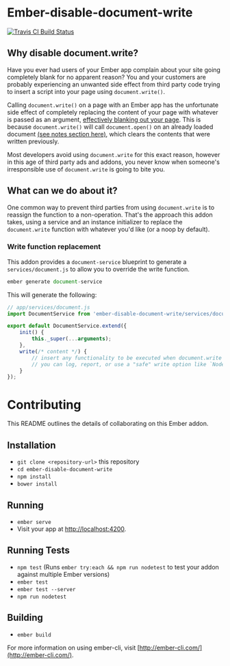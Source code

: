 # Ember-disable-document-write
[![Travis CI Build Status](https://travis-ci.org/trabus/ember-disable-document-write.svg?branch=master)](https://travis-ci.org/trabus/ember-disable-document-write)

## Why disable document.write?
Have you ever had users of your Ember app complain about your site going completely blank for no apparent reason? You and your customers are probably experiencing an unwanted side effect from third party code trying to insert a script into your page using `document.write()`.

Calling `document.write()` on a page with an Ember app has the unfortunate side effect of completely replacing the content of your page with whatever is passed as an argument, [effectively blanking out your page](http://stackoverflow.com/questions/10873942/document-write-clears-page). This is because `document.write()` will call `document.open()` on an already loaded document [(see notes section here)](https://developer.mozilla.org/en-US/docs/Web/API/Document/write), which clears the contents that were written previously.

Most developers avoid using `document.write` for this exact reason, however in this age of third party ads and addons, you never know when someone's irresponsible use of `document.write` is going to bite you.

## What can we do about it?
One common way to prevent third parties from using `document.write` is to reassign the function to a non-operation. That's the approach this addon takes, using a service and an instance initializer to replace the `document.write` function with whatever you'd like (or a noop by default).

### Write function replacement
This addon provides a `document-service` blueprint to generate a `services/document.js` to allow you to override the write function.

```js
ember generate document-service
```

This will generate the following:
```js
// app/services/document.js
import DocumentService from 'ember-disable-document-write/services/document';

export default DocumentService.extend({
    init() {
        this._super(...arguments);
    },
    write(/* content */) {
        // insert any functionality to be executed when document.write is called
        // you can log, report, or use a "safe" write option like `Node.insertBefore` or `document.appendChild`
    }
});
```

# Contributing
This README outlines the details of collaborating on this Ember addon.

## Installation

* `git clone <repository-url>` this repository
* `cd ember-disable-document-write`
* `npm install`
* `bower install`

## Running

* `ember serve`
* Visit your app at [http://localhost:4200](http://localhost:4200).

## Running Tests

* `npm test` (Runs `ember try:each && npm run nodetest` to test your addon against multiple Ember versions)
* `ember test`
* `ember test --server`
* `npm run nodetest`

## Building

* `ember build`

For more information on using ember-cli, visit [http://ember-cli.com/](http://ember-cli.com/).
